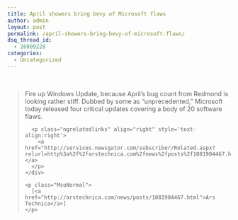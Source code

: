 ```yaml
---
title: April showers bring bevy of Microsoft flaws
author: admin
layout: post
permalink: /april-showers-bring-bevy-of-microsoft-flaws/
dsq_thread_id:
  - 26009228
categories:
  - Uncategorized
---
```

<div class="Section1">
  <p>
    &nbsp;
  </p>
  
  <blockquote style='margin-top:5.0pt;margin-bottom:5.0pt'>
    <div>
      <p class="MsoNormal">
        Fire up Windows Update, because April&#8217;s bug count from Redmond is looking rather stiff. Dubbed by some as &#8220;unprecedented,&#8221; Microsoft today released four critical updates covering a body of 20 software flaws.
      </p>
      
      <p class="ngrelatedlinks" align="right" style='text-align:right'>
        <a href="http://services.newsgator.com/subscriber/Related.aspx?relurl=http%3a%2f%2farstechnica.com%2fnews%2fposts%2f1081904467.html">Related&#8230;</a>
      </p>
    </div>
    
    <p class="MsoNormal">
      [<a href="http://arstechnica.com/news/posts/1081904467.html">Ars Technica</a>]
    </p>
  </blockquote>
</div>